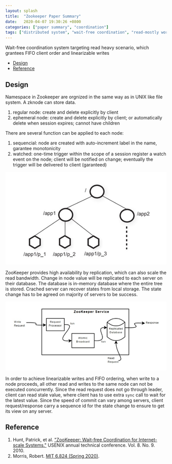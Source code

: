 ```yaml
---
layout: splash
title:  "Zookeeper Paper Summary"
date:   2020-04-07 19:30:26 +0800
categories: ["paper summary", "coordination"]
tags: ["distributed system", "wait-free coordination", "read-mostly workload", "yahoo"]
---
```


Wait-free coordination system targeting read heavy scenario, which grantees FIFO client order and linearizable writes

- [Design](#design)
- [Reference](#reference)

## Design

Namespace in Zookeeper are orgnized in the same way as in UNIX like file system. A zknode can store data.

1. regular node: create and delete explicitly by client
2. ephemeral node: create and delete explicitly by client; or automatically delete when session expires; cannot have children

There are several function can be applied to each node:

1. sequencial: node are created with auto-increment label in the name, garantee monotonicity
2. watched: one-time trigger within the scope of a session register a watch event on the node; client will be notified on change; eventually the trigger will be delivered to client (garanteed)

![zk-znode](/assets/images/zk-znode.jpg)

ZooKeeper provides high availability by replication, which can also scale the read bandwidth. Change in node value will be replicated to each server on their database. The database is in-memory database where the entire tree is stored. Crached server can recover states from local storage. The state change has to be agreed on majority of servers to be success.

![zk-service](/assets/images/zk-service.jpg)

In order to achieve linearizable writes and FIFO ordering, when write to a node proceeds, all other read and writes to the same node can not be executed concurrently. Since the read request does not go through leader, client can read stale value, where client has to use extra `sync` call to wait for the latest value. Since the speed of commit can vary among servers, client request/response carry a sequence id for the state change to ensure to get its view on any server.

## Reference

1. Hunt, Patrick, et al. ["ZooKeeper: Wait-free Coordination for Internet-scale Systems."](https://pdos.csail.mit.edu/6.824/papers/zookeeper.pdf) USENIX annual technical conference. Vol. 8. No. 9. 2010.
2. Morris, Robert. [MIT 6.824 (Spring 2020)](https://pdos.csail.mit.edu/6.824/general.html).
